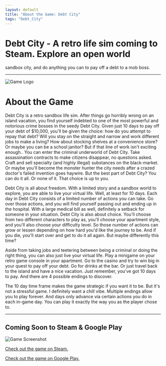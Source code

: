 ```yaml
---
layout: default
title: "About the Game: Debt City"
tags: "Debt_City"
---
```


# <a name="top"></a>Debt City - A retro life sim coming to Steam. Explore an open world
sandbox city, and do anything you can to pay off a debt to a
mob boss.


***

<img src="https://shared.fastly.steamstatic.com/store_item_assets/steam/apps/3387370/extras/Debt-City-logo-combo-original.png" alt="Game Logo">


# About the Game

Debt City is a retro sandbox life sim. After things go horribly wrong on an island vacation, you find yourself indebted to one of the most powerful and notorious crime bosses in the seedy Debt City. Given just 10 days to pay off your debt of $10,000, you'll be given the choice: how do you attempt to repay that debt? Will you stay on the straight and narrow and work different jobs to make a living? How about stocking shelves at a convenience store? Or maybe you can be a school janitor? But if that line of work isn't exciting enough.. You can enter the criminal underworld of Debt City. Take assassination contracts to make citizens disappear, no questions asked. Craft and sell specialty (and highly illegal) substances on the black-market. Or maybe you'll become the monster hunter the city needs after a crazed doctor's failed invention goes haywire. But the best part of Debt City? You can do it all. Or none of it. That choice is up to you.

Debt City is all about freedom. With a limited story and a sandbox world to explore, you are able to live your virtual life. Well, at least for 10 days. Each day in Debt City consists of a limited number of actions you can take. Go over those actions, and you will find yourself passing out and ending up in the hospital. With a large medical bill as well, definitely a setback for someone in your situation. Debt City is also about choice. You'll choose from two different characters to play as, you'll choose your apartment style, and you'll also choose your difficulty level. So those number of actions can grow or lessen depending on how hard you'd like the journey to be. And if you die, you'll start over and get to do it all again. But maybe differently this time?

Aside from taking jobs and teetering between being a criminal or doing the right thing, you can also just live your virtual life. Play a minigame on your retro game console in your apartment. Go to the casino and try to win big in your quest to pay off your debt. Go for drinks at the bar. Or just travel back to the island and have a nice vacation. Just remember, you've got 10 days to pay. And there are 4 possible endings to discover.

The 10 day time frame makes the game strategic if you want it to be. But it's not a stressful game. I definitely want a chill vibe. Multiple endings allow you to play forever. And days only advance via certain actions you do in each in-game day. You can play it exactly the way you as the player chose to.


***

## Coming Soon to Steam & Google Play


<img src="https://shared.fastly.steamstatic.com/store_item_assets/steam/apps/3387370/ss_3615d426aec75429f5e0b52510fc69884d46115a.600x338.jpg" alt="Game Screenshot">


[Check out the game on Steam.](https://store.steampowered.com/app/3387370/Debt_City/)

[Check out the game on Google Play.](#!)


